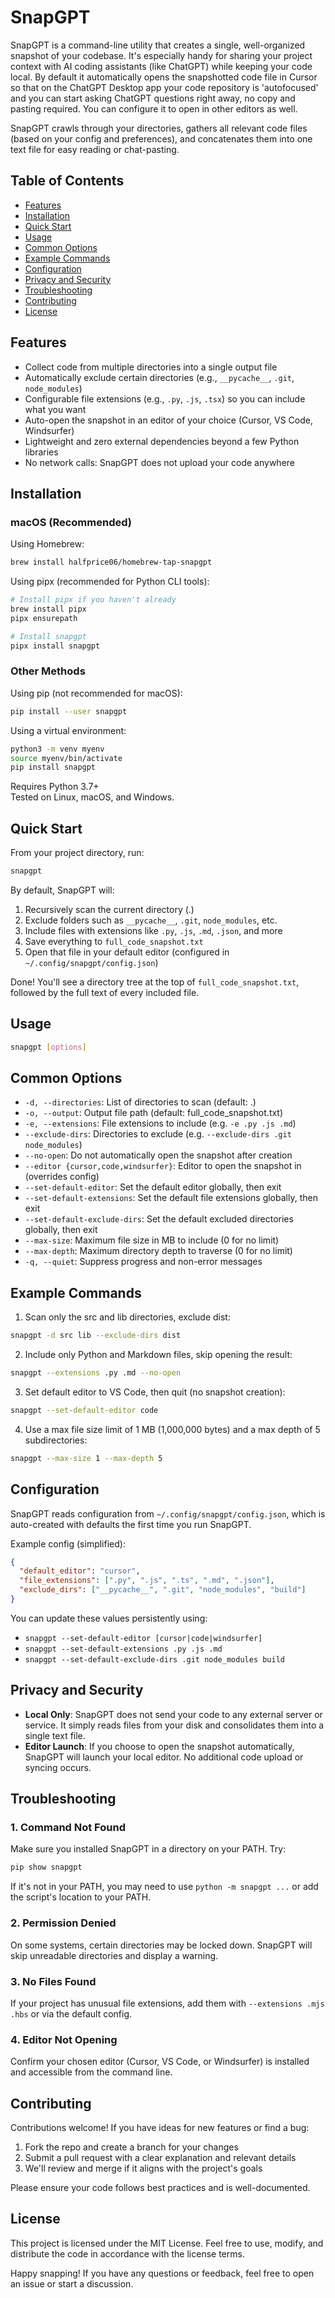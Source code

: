 # SnapGPT

SnapGPT is a command-line utility that creates a single, well-organized snapshot of your codebase. It's especially handy for sharing your project context with AI coding assistants (like ChatGPT) while keeping your code local. By default it automatically opens the snapshotted code file in Cursor so that on the ChatGPT Desktop app your code repository is 'autofocused' and you can start asking ChatGPT questions right away, no copy and pasting required. You can configure it to open in other editors as well.

SnapGPT crawls through your directories, gathers all relevant code files (based on your config and preferences), and concatenates them into one text file for easy reading or chat-pasting.

## Table of Contents
* [Features](#features)
* [Installation](#installation)
* [Quick Start](#quick-start)
* [Usage](#usage)
* [Common Options](#common-options)
* [Example Commands](#example-commands)
* [Configuration](#configuration)
* [Privacy and Security](#privacy-and-security)
* [Troubleshooting](#troubleshooting)
* [Contributing](#contributing)
* [License](#license)

## Features
* Collect code from multiple directories into a single output file
* Automatically exclude certain directories (e.g., `__pycache__`, `.git`, `node_modules`)
* Configurable file extensions (e.g., `.py`, `.js`, `.tsx`) so you can include what you want
* Auto-open the snapshot in an editor of your choice (Cursor, VS Code, Windsurfer)
* Lightweight and zero external dependencies beyond a few Python libraries
* No network calls: SnapGPT does not upload your code anywhere

## Installation

### macOS (Recommended)

Using Homebrew:
```bash
brew install halfprice06/homebrew-tap-snapgpt
```

Using pipx (recommended for Python CLI tools):
```bash
# Install pipx if you haven't already
brew install pipx
pipx ensurepath

# Install snapgpt
pipx install snapgpt
```

### Other Methods

Using pip (not recommended for macOS):
```bash
pip install --user snapgpt
```

Using a virtual environment:
```bash
python3 -m venv myenv
source myenv/bin/activate
pip install snapgpt
```

Requires Python 3.7+  
Tested on Linux, macOS, and Windows.

## Quick Start

From your project directory, run:

```bash
snapgpt
```

By default, SnapGPT will:
1. Recursively scan the current directory (.)
2. Exclude folders such as `__pycache__`, `.git`, `node_modules`, etc.
3. Include files with extensions like `.py`, `.js`, `.md`, `.json`, and more
4. Save everything to `full_code_snapshot.txt`
5. Open that file in your default editor (configured in `~/.config/snapgpt/config.json`)

Done! You'll see a directory tree at the top of `full_code_snapshot.txt`, followed by the full text of every included file.

## Usage

```bash
snapgpt [options]
```

## Common Options
* `-d, --directories`: List of directories to scan (default: .)
* `-o, --output`: Output file path (default: full_code_snapshot.txt)
* `-e, --extensions`: File extensions to include (e.g. `-e .py .js .md`)
* `--exclude-dirs`: Directories to exclude (e.g. `--exclude-dirs .git node_modules`)
* `--no-open`: Do not automatically open the snapshot after creation
* `--editor {cursor,code,windsurfer}`: Editor to open the snapshot in (overrides config)
* `--set-default-editor`: Set the default editor globally, then exit
* `--set-default-extensions`: Set the default file extensions globally, then exit
* `--set-default-exclude-dirs`: Set the default excluded directories globally, then exit
* `--max-size`: Maximum file size in MB to include (0 for no limit)
* `--max-depth`: Maximum directory depth to traverse (0 for no limit)
* `-q, --quiet`: Suppress progress and non-error messages

## Example Commands

1. Scan only the src and lib directories, exclude dist:
```bash
snapgpt -d src lib --exclude-dirs dist
```

2. Include only Python and Markdown files, skip opening the result:
```bash
snapgpt --extensions .py .md --no-open
```

3. Set default editor to VS Code, then quit (no snapshot creation):
```bash
snapgpt --set-default-editor code
```

4. Use a max file size limit of 1 MB (1,000,000 bytes) and a max depth of 5 subdirectories:
```bash
snapgpt --max-size 1 --max-depth 5
```

## Configuration

SnapGPT reads configuration from `~/.config/snapgpt/config.json`, which is auto-created with defaults the first time you run SnapGPT.

Example config (simplified):
```json
{
  "default_editor": "cursor",
  "file_extensions": [".py", ".js", ".ts", ".md", ".json"],
  "exclude_dirs": ["__pycache__", ".git", "node_modules", "build"]
}
```

You can update these values persistently using:
* `snapgpt --set-default-editor [cursor|code|windsurfer]`
* `snapgpt --set-default-extensions .py .js .md`
* `snapgpt --set-default-exclude-dirs .git node_modules build`

## Privacy and Security
* **Local Only**: SnapGPT does not send your code to any external server or service. It simply reads files from your disk and consolidates them into a single text file.
* **Editor Launch**: If you choose to open the snapshot automatically, SnapGPT will launch your local editor. No additional code upload or syncing occurs.

## Troubleshooting

### 1. Command Not Found
Make sure you installed SnapGPT in a directory on your PATH. Try:
```bash
pip show snapgpt
```
If it's not in your PATH, you may need to use `python -m snapgpt ...` or add the script's location to your PATH.

### 2. Permission Denied
On some systems, certain directories may be locked down. SnapGPT will skip unreadable directories and display a warning.

### 3. No Files Found
If your project has unusual file extensions, add them with `--extensions .mjs .hbs` or via the default config.

### 4. Editor Not Opening
Confirm your chosen editor (Cursor, VS Code, or Windsurfer) is installed and accessible from the command line.

## Contributing

Contributions welcome! If you have ideas for new features or find a bug:
1. Fork the repo and create a branch for your changes
2. Submit a pull request with a clear explanation and relevant details
3. We'll review and merge if it aligns with the project's goals

Please ensure your code follows best practices and is well-documented.

## License

This project is licensed under the MIT License. Feel free to use, modify, and distribute the code in accordance with the license terms.

Happy snapping! If you have any questions or feedback, feel free to open an issue or start a discussion.